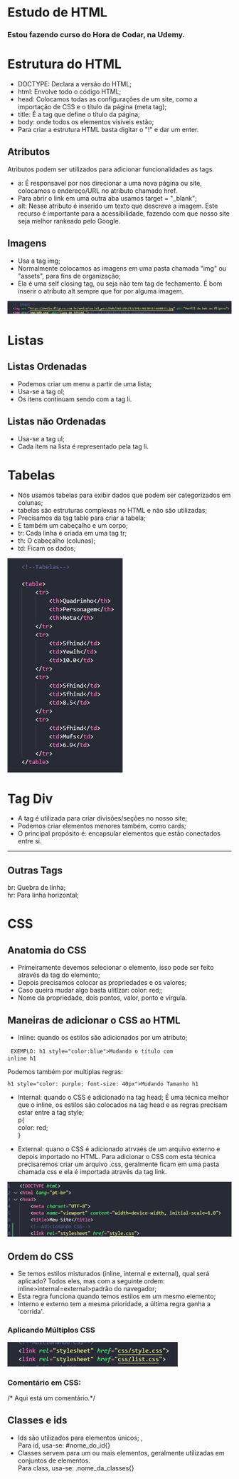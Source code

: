 # Estudo de HTML

### Estou fazendo curso do Hora de Codar, na Udemy.

# Estrutura do HTML 

- DOCTYPE: Declara a versão do HTML; 
- html: Envolve todo o código HTML; 
- head: Colocamos todas as configurações de um site, como a importação de CSS e o título da página (meta tag);
- title: É a tag que define o título da página;
- body: onde todos os elementos visíveis estão;
- Para criar a estrutura HTML basta digitar o "!" e dar um enter.


## Atributos

Atributos podem ser utilizados para adicionar funcionalidades as tags.

- a: É responsavel por nos direcionar a uma nova página ou site, colocamos o endereço/URL no atributo chamado href.<br>
- Para abrir o link em uma outra aba usamos target = "_blank";
- alt: Nesse atributo é inserido um texto que descreve a imagem. Este recurso é importante para a acessibilidade, fazendo com que nosso site seja melhor rankeado pelo Google.


## Imagens

- Usa a tag img;
- Normalmente colocamos as imagens em uma pasta chamada "img" ou "assets", para fins de organização;
- Ela é uma self closing tag, ou seja não tem tag de fechamento. É bom inserir o atributo alt sempre que for por alguma imagem.   
<img src="img/img.png" alt="Imagem de exeplo.">

# Listas

## Listas Ordenadas

- Podemos criar um menu a partir de uma lista;
- Usa-se a tag ol;
- Os itens continuam sendo com a tag li.

## Listas não Ordenadas

- Usa-se a tag ul;
- Cada item na lista é representado pela tag li.


# Tabelas

- Nós usamos tabelas para exibir dados que podem ser categorizados em colunas;
- tabelas são estruturas complexas no HTML e não são utilizadas;
- Precisamos da tag table para criar a tabela;
- E também um cabeçalho e um corpo;
- tr: Cada linha é criada em uma tag tr; 
- th: O cabeçalho (colunas);
- td: Ficam os dados; <br>
<img src="img/tabela.png" alt="Código de uma tabela.">

# Tag Div

- A tag é utilizada para criar divisões/seções no nosso site;
- Podemos criar elementos menores também, como cards;
- O principal propósito é: encapsular elementos que estão conectados entre si.

<hr>

## Outras Tags

br: Quebra de linha; <br>
hr: Para linha horizontal; <br>


# CSS

## Anatomia do CSS

- Primeiramente devemos selecionar o elemento, isso pode ser feito através da tag do elemento;
- Depois precisamos colocar as propriedades e os valores;
- Caso queira mudar algo basta ulitlzar: color: red;;
- Nome da propriedade, dois pontos, valor, ponto e vírgula.

## Maneiras de adicionar o CSS ao HTML

- Inline: quando os estilos são adicionados por um atributo;

<code><pre>
EXEMPLO:  h1 style="color:blue">Mudando o título com inline h1
</pre></code>
Podemos também por multiplas regras:
<code><pre>
h1 style="color: purple; font-size: 40px">Mudando Tamanho h1
</pre></code>

- Internal: quando o CSS é adicionado na tag head;
É uma técnica melhor que o inline, os estilos são colocados na tag head e as regras precisam estar entre a tag style; <br>
p{ <br>
    color: red; <br>
}

- External: quano o CSS é adicionado atrvaés de um arquivo externo e depois importado no HTML.
Para adicionar o CSS com esta técnica precisaremos criar um arquivo .css, geralmente ficam em uma pasta chamada css e ela é importada através da tag link. <br>
<img src="img/link css.png">

## Ordem do CSS
- Se temos estilos misturados (inline, internal e external), qual será aplicado? Todos eles, mas com a seguinte ordem: inline>internal=external>padrão do navegador;
- Esta regra funciona quando temos estilos em um mesmo elemento;
- Interno e externo tem a mesma prioridade, a última regra ganha a 'corrida'.

### Aplicando Múltiplos CSS

<img src="img/css.png">

### Comentário em CSS:
/* Aqui está um comentário.*/

## Classes e ids

- Ids são utilizados para elementos únicos;  ,<br>
Para id, usa-se: #nome_do_id{}
- Classes servem para um ou mais elementos, geralmente utilizadas em conjuntos de elementos. <br>
Para class, usa-se: .nome_da_classes{}





